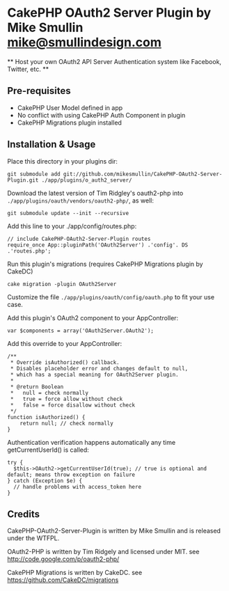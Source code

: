 CakePHP OAuth2 Server Plugin by Mike Smullin <mike@smullindesign.com>
============

** Host your own OAuth2 API Server Authentication system like Facebook, Twitter, etc. **

Pre-requisites
------------

* CakePHP User Model defined in app
* No conflict with using CakePHP Auth Component in plugin
* CakePHP Migrations plugin installed

Installation & Usage
------------

Place this directory in your plugins dir:

    git submodule add git://github.com/mikesmullin/CakePHP-OAuth2-Server-Plugin.git ./app/plugins/o_auth2_server/

Download the latest version of Tim Ridgley's oauth2-php into `./app/plugins/oauth/vendors/oauth2-php/`, as well:

    git submodule update --init --recursive

Add this line to your ./app/config/routes.php:

    // include CakePHP-OAuth2-Server-Plugin routes
    require_once App::pluginPath('OAuth2Server') .'config'. DS .'routes.php';

Run this plugin's migrations (requires CakePHP Migrations plugin by CakeDC)

    cake migration -plugin OAuth2Server

Customize the file `./app/plugins/oauth/config/oauth.php` to fit your use case.

Add this plugin's OAuth2 component to your AppController:

    var $components = array('OAuth2Server.OAuth2');

Add this override to your AppController:

    /**
     * Override isAuthorized() callback.
     * Disables placeholder error and changes default to null,
     * which has a special meaning for OAuth2Server plugin.
     *
     * @return Boolean
     *   null = check normally
     *   true = force allow without check
     *   false = force disallow without check
     */
    function isAuthorized() {
        return null; // check normally
    }

Authentication verification happens automatically any time getCurrentUserId() is called:

    try {
      $this->OAuth2->getCurrentUserId(true); // true is optional and default; means throw exception on failure
    } catch (Exception $e) {
      // handle problems with access_token here
    }

Credits
------------

CakePHP-OAuth2-Server-Plugin is written by Mike Smullin and is released under the WTFPL.

OAuth2-PHP is written by Tim Ridgely and licensed under MIT. see http://code.google.com/p/oauth2-php/

CakePHP Migrations is written by CakeDC. see https://github.com/CakeDC/migrations
